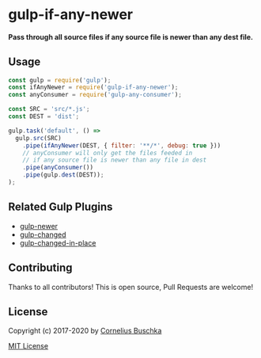 # gulp-if-any-newer

#### Pass through all source files if any source file is newer than any dest file.

## Usage

```js
const gulp = require('gulp');
const ifAnyNewer = require('gulp-if-any-newer');
const anyConsumer = require('gulp-any-consumer');

const SRC = 'src/*.js';
const DEST = 'dist';

gulp.task('default', () =>
  gulp.src(SRC)
    .pipe(ifAnyNewer(DEST, { filter: '**/*', debug: true }))
    // anyConsumer will only get the files feeded in
    // if any source file is newer than any file in dest
    .pipe(anyConsumer())
    .pipe(gulp.dest(DEST));
);
```

## Related Gulp Plugins
* [gulp-newer](https://github.com/tschaub/gulp-newer)
* [gulp-changed](https://github.com/sindresorhus/gulp-changed)
* [gulp-changed-in-place](https://github.com/alexgorbatchev/gulp-changed-in-place)

## Contributing
Thanks to all contributors! This is open source, Pull Requests are welcome!

## License

Copyright (c) 2017-2020 by [Cornelius Buschka](https://github.com/cbuschka)

[MIT License](license)
